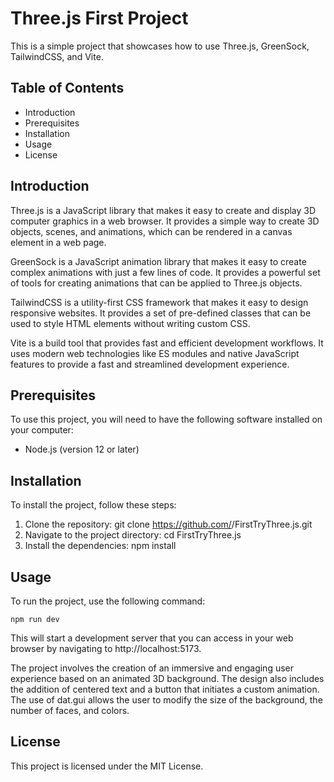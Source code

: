 # Three.js First Project

This is a simple project that showcases how to use Three.js, GreenSock, TailwindCSS, and Vite.

## Table of Contents

- Introduction
- Prerequisites
- Installation
- Usage
- License

## Introduction

Three.js is a JavaScript library that makes it easy to create and display 3D computer graphics in a web browser. It provides a simple way to create 3D objects, scenes, and animations, which can be rendered in a canvas element in a web page.

GreenSock is a JavaScript animation library that makes it easy to create complex animations with just a few lines of code. It provides a powerful set of tools for creating animations that can be applied to Three.js objects.

TailwindCSS is a utility-first CSS framework that makes it easy to design responsive websites. It provides a set of pre-defined classes that can be used to style HTML elements without writing custom CSS.

Vite is a build tool that provides fast and efficient development workflows. It uses modern web technologies like ES modules and native JavaScript features to provide a fast and streamlined development experience.

## Prerequisites

To use this project, you will need to have the following software installed on your computer:

- Node.js (version 12 or later)

## Installation

To install the project, follow these steps:

1. Clone the repository: git clone https://github.com/<your-username>/FirstTryThree.js.git
1. Navigate to the project directory: cd FirstTryThree.js
1. Install the dependencies: npm install

## Usage

To run the project, use the following command:

```
npm run dev
```

This will start a development server that you can access in your web browser by navigating to http://localhost:5173.

The project involves the creation of an immersive and engaging user experience based on an animated 3D background.
The design also includes the addition of centered text and a button that initiates a custom animation.
The use of dat.gui allows the user to modify the size of the background, the number of faces, and colors.

## License

This project is licensed under the MIT License.
